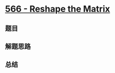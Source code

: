 # [566 - Reshape the Matrix](https://leetcode.com/problems/reshape-the-matrix/)

## 题目


## 解题思路


## 总结



